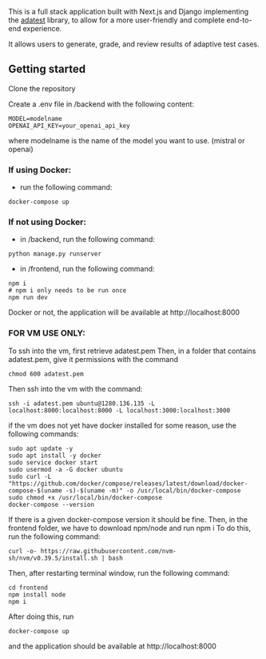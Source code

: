 This is a full stack application built with Next.js and Django implementing the 
[adatest](https://github.com/microsoft/adaptive-testing) library, to allow for a 
more user-friendly and complete end-to-end experience.

It allows users to generate, grade, and review results of adaptive test cases.

## Getting started
Clone the repository

Create a .env file in /backend with the following content:
```
MODEL=modelname
OPENAI_API_KEY=your_openai_api_key
```
where modelname is the name of the model you want to use. (mistral or openai)

### If using Docker:
- run the following command:
```
docker-compose up
```

### If not using Docker:
- in /backend, run the following command:
```
python manage.py runserver
```
- in /frontend, run the following command:
```
npm i
# npm i only needs to be run once
npm run dev
```
Docker or not, the application will be available at http://localhost:8000

### FOR VM USE ONLY:
To ssh into the vm, first retrieve adatest.pem
Then, in a folder that contains adatest.pem, give it permissions with the command
```
chmod 600 adatest.pem
```
Then ssh into the vm with the command:
```
ssh -i adatest.pem ubuntu@1280.136.135 -L localhost:8000:localhost:8000 -L localhost:3000:localhost:3000
```
if the vm does not yet have docker installed for some reason, use the following commands:
```
sudo apt update -y
sudo apt install -y docker
sudo service docker start
sudo usermod -a -G docker ubuntu
sudo curl -L "https://github.com/docker/compose/releases/latest/download/docker-compose-$(uname -s)-$(uname -m)" -o /usr/local/bin/docker-compose
sudo chmod +x /usr/local/bin/docker-compose
docker-compose --version
```
If there is a given docker-compose version it should be fine.
Then, in the frontend folder, we have to download npm/node and run npm i
To do this, run the following command:
```
curl -o- https://raw.githubusercontent.com/nvm-sh/nvm/v0.39.5/install.sh | bash
```
Then, after restarting terminal window, run the following command:
```
cd frontend
npm install node
npm i 
```
After doing this, run 
```    
docker-compose up
```
and the application should be available at http://localhost:8000
